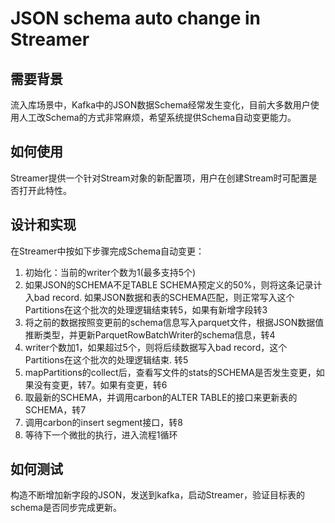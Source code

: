 # JSON schema auto change in Streamer

## 需要背景

流入库场景中，Kafka中的JSON数据Schema经常发生变化，目前大多数用户使用人工改Schema的方式非常麻烦，希望系统提供Schema自动变更能力。

## 如何使用

Streamer提供一个针对Stream对象的新配置项，用户在创建Stream时可配置是否打开此特性。

## 设计和实现

在Streamer中按如下步骤完成Schema自动变更：
1. 初始化：当前的writer个数为1(最多支持5个)
2. 如果JSON的SCHEMA不足TABLE SCHEMA预定义的50%，则将这条记录计入bad record. 如果JSON数据和表的SCHEMA匹配，则正常写入这个Partitions在这个批次的处理逻辑结束转5，如果有新增字段转3
3. 将之前的数据按照变更前的schema信息写入parquet文件，根据JSON数据值推断类型，并更新ParquetRowBatchWriter的schema信息，转4
4. writer个数加1，如果超过5个，则将后续数据写入bad record，这个Partitions在这个批次的处理逻辑结束. 转5
5. mapPartitions的collect后，查看写文件的stats的SCHEMA是否发生变更，如果没有变更，转7。如果有变更，转6 
6. 取最新的SCHEMA，并调用carbon的ALTER TABLE的接口来更新表的SCHEMA，转7
7. 调用carbon的insert segment接口，转8
8. 等待下一个微批的执行，进入流程1循环


## 如何测试

构造不断增加新字段的JSON，发送到kafka，启动Streamer，验证目标表的schema是否同步完成更新。
